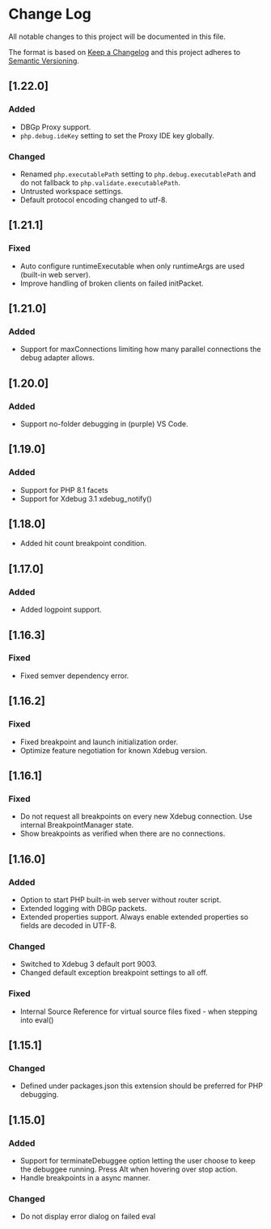 # Change Log

All notable changes to this project will be documented in this file.

The format is based on [Keep a Changelog](http://keepachangelog.com/) and this project adheres to [Semantic Versioning](http://semver.org/).

## [1.22.0]

### Added

- DBGp Proxy support.
- `php.debug.ideKey` setting to set the Proxy IDE key globally.

### Changed

- Renamed `php.executablePath` setting to `php.debug.executablePath` and do not fallback to `php.validate.executablePath`.
- Untrusted workspace settings.
- Default protocol encoding changed to utf-8.

## [1.21.1]

### Fixed

- Auto configure runtimeExecutable when only runtimeArgs are used (built-in web server).
- Improve handling of broken clients on failed initPacket.

## [1.21.0]

### Added

- Support for maxConnections limiting how many parallel connections the debug adapter allows.

## [1.20.0]

### Added

- Support no-folder debugging in (purple) VS Code.

## [1.19.0]

### Added

- Support for PHP 8.1 facets
- Support for Xdebug 3.1 xdebug_notify()

## [1.18.0]

- Added hit count breakpoint condition.

## [1.17.0]

### Added

- Added logpoint support.

## [1.16.3]

### Fixed

- Fixed semver dependency error.

## [1.16.2]

### Fixed

- Fixed breakpoint and launch initialization order.
- Optimize feature negotiation for known Xdebug version.

## [1.16.1]

### Fixed

- Do not request all breakpoints on every new Xdebug connection. Use internal BreakpointManager state.
- Show breakpoints as verified when there are no connections.

## [1.16.0]

### Added

- Option to start PHP built-in web server without router script.
- Extended logging with DBGp packets.
- Extended properties support. Always enable extended properties so fields are decoded in UTF-8.

### Changed

- Switched to Xdebug 3 default port 9003.
- Changed default exception breakpoint settings to all off.

### Fixed

- Internal Source Reference for virtual source files fixed - when stepping into eval()

## [1.15.1]

### Changed

- Defined under packages.json this extension should be preferred for PHP debugging.

## [1.15.0]

### Added

- Support for terminateDebuggee option letting the user choose to keep the debuggee running. Press Alt when hovering over stop action.
- Handle breakpoints in a async manner.

### Changed

- Do not display error dialog on failed eval
